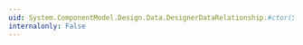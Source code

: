 ```yaml
---
uid: System.ComponentModel.Design.Data.DesignerDataRelationship.#ctor(System.String,System.Collections.ICollection,System.ComponentModel.Design.Data.DesignerDataTable,System.Collections.ICollection)
internalonly: False
---
```

